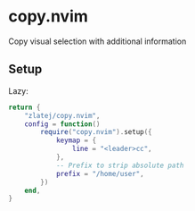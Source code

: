 # copy.nvim

Copy visual selection with additional information

## Setup

Lazy:

```lua
return {
	"zlatej/copy.nvim",
	config = function()
		require("copy.nvim").setup({
            keymap = {
                line = "<leader>cc",
            },
            -- Prefix to strip absolute path
            prefix = "/home/user",
        })
	end,
}
```
